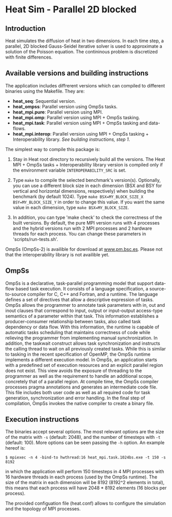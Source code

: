 # Heat Sim - Parallel 2D blocked

## Introduction
Heat simulates the diffusion of heat in two dimensions. In each time step, a parallel, 2D blocked  Gauss-Seidel iterative solver is used to approximate a solution of the Poisson equation. The contininous problem is discretized with finite differences.

## Available versions and building instructions

The application includes diffrerent versions which can compiled to different binaries using the Makefile. They are:

  * **heat_seq**: Sequential version.
  * **heat_ompss**: Parallel version using OmpSs tasks.
  * **heat_mpi.pure**: Parallel version using MPI.
  * **heat_mpi.omp**: Parallel version using MPI + OmpSs tasking.
  * **heat_mpi.task**: Parallel version using MPI + OmpSs tasking and data-flows.
  * **heat_mpi.interop**: Parallel version using MPI + OmpSs tasking + Interoperability library. *See building instructions, step 1*.


  The simplest way to compile this package is:

  1. Stay in Heat root directory to recursively build all the versions.
     The Heat MPI + OmpSs tasks + Interoperability library version is
     compiled only if the environment variable `INTEROPERABILITY_SRC`
     is set.

  2. Type `make` to compile the selected benchmark's version(s).
     Optionally, you can use a different block size in each dimension
     (BSX and BSY for vertical and horizontal dimensions, respectively)
     when building the benchmark (by default 1024). Type
     `make BSX=MY_BLOCK_SIZE_X BSY=MY_BLOCK_SIZE_Y` in order to change
     this value. If you want the same value in each dimension, type
     `make BSX=MY_BLOCK_SIZE`.

  3. In addition, you can type 'make check' to check the correctness
     of the built versions. By default, the pure MPI version runs with
     4 processes and the hybrid versions run with 2 MPI processes and 2
     hardware threads for each process. You can change these
     parameters in 'scripts/run-tests.sh'.


OmpSs (OmpSs-2) is availible for download at www.pm.bsc.es. 
Please not that the interoperability library is not availible yet.


## OmpSs

OmpSs is a declarative, task-parallel programming model that support data-flow based task execution. It consists of a language specification, a source-to-source compiler for C, C++ and Fortran, and a runtime. The language defines a set of directives that allow a descriptive expression of tasks.  OmpSs allows the programmer to annotate task parameters with in, out and inout clauses that correspond to input, output or input-output access-type semantics of a parameter within that task. This information establishes a producer-consumer relationship between tasks, also called task dependency or data flow. With this information, the runtime is capable of automatic tasks scheduling that maintains correctness of code while relieving the programmer from implementing manual synchronization. In addition, the taskwait construct allows task synchronization and instructs the calling thread to wait on all previously created tasks. While this is similar to tasking in the recent specification of OpenMP, the OmpSs runtime implements a different execution model. 
In OmpSs, an application starts with a predefined set of execution resources and an explicit parallel region does not exist. This view avoids the exposure of threading to the programmer as well as the requirement to handle an additional scope, concretely that of a parallel region. At compile time, the OmpSs compiler processes pragma annotations and generates an intermediate code file. This file includes both user code as well as all required code for task generation, synchronization and error handling. In the final step of compilation, OmpSs invokes the native compiler to create a binary file. 

## Execution instructions

The binaries accept several options. The most relevant options are the size 
of the matrix with `-s` (default: 2048), and the number of timesteps with 
`-t` (default: 100). More options can be seen passing the `-h` option. An example hereof is:

```
$ mpiexec -n 4 -bind-to hwthread:16 heat_mpi.task.1024bs.exe -t 150 -s 8192
```

in which the application will perform 150 timesteps in 4 MPI processes with 16 
hardware threads in each process (used by the OmpSs runtime). The size of the
matrix in each dimension will be 8192 (8192^2 elements in total), this means
that each process will have 2048 * 8192 elements (16 blocks per process).

The provided configuation file (heat.conf) allows to configure the simulation and the topology of MPI processes. 
